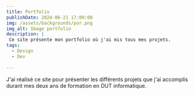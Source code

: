 ```yaml
---
title: Portfolio
publishDate: 2024-06-21 17:00:00
img: /assets/backgrounds/por.png
img_alt: Image portfolio
description: |
 Ce site présente mon portfolio où j'ai mis tous mes projets.
tags:
  - Design
  - Dev
 
---
```


J'ai réalisé ce site pour présenter les différents projets que j'ai accomplis durant mes deux ans de formation en DUT informatique.